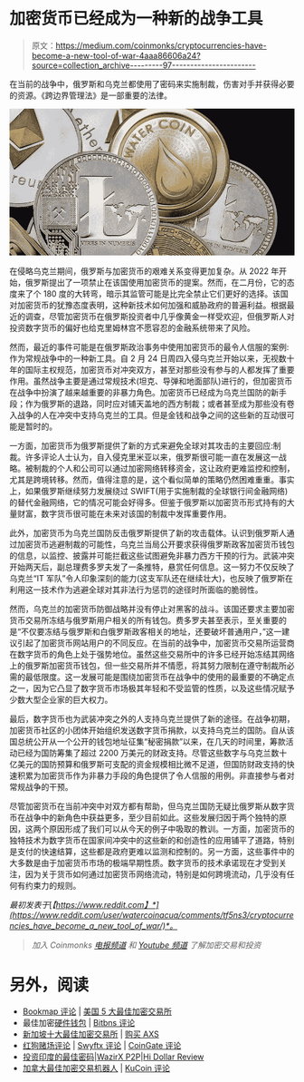 # 加密货币已经成为一种新的战争工具

> 原文：<https://medium.com/coinmonks/cryptocurrencies-have-become-a-new-tool-of-war-4aaa86606a24?source=collection_archive---------97----------------------->

在当前的战争中，俄罗斯和乌克兰都使用了密码来实施制裁，伤害对手并获得必要的资源。《跨边界管理法》是一部重要的法律。

![](img/2d5696b9705591a6a2e2589437124f1c.png)

在侵略乌克兰期间，俄罗斯与加密货币的艰难关系变得更加复杂。从 2022 年开始，俄罗斯提出了一项禁止在该国使用加密货币的提案。然而，在二月份，它的态度来了个 180 度的大转弯，暗示其监管可能是比完全禁止它们更好的选择。该国对加密货币的犹豫态度表明，这种新技术如何加强和威胁政府的普遍利益。根据最近的调查，尽管加密货币在俄罗斯投资者中几乎像黄金一样受欢迎，但俄罗斯人对投资数字货币的偏好也给克里姆林宫不愿容忍的金融系统带来了风险。

然而，最近的事件可能是在俄罗斯政治事务中使用加密货币的最令人信服的案例:作为常规战争中的一种新工具。自 2 月 24 日周四入侵乌克兰开始以来，无视数十年的国际主权规范，加密货币对冲突双方，甚至对那些没有参与的人都发挥了重要作用。虽然战争主要是通过常规技术(坦克、导弹和地面部队)进行的，但加密货币在战争中扮演了越来越重要的非暴力角色。加密货币已经成为乌克兰国防的新手段；作为俄罗斯的退路，同时应对铺天盖地的西方制裁；或者甚至成为那些没有卷入战争的人在冲突中支持乌克兰的工具。但是金钱和战争之间的这些新的互动很可能是暂时的。

一方面，加密货币为俄罗斯提供了新的方式来避免全球对其攻击的主要回应:制裁。许多评论人士认为，自入侵克里米亚以来，俄罗斯很可能一直在发展这一战略。被制裁的个人和公司可以通过加密网络转移资金，这让政府更难监控和控制，尤其是跨境转移。然而，值得注意的是，这个看似简单的策略仍然困难重重。事实上，如果俄罗斯继续努力发展绕过 SWIFT(用于实施制裁的全球银行间金融网络)的替代金融网络，它的情况可能会好得多。但鉴于俄罗斯以加密货币形式持有的大量财富，数字货币很可能在未来对该国的制裁中发挥重要作用。

此外，加密货币为乌克兰国防反击俄罗斯提供了新的攻击载体。认识到俄罗斯人通过加密货币逃避制裁的可能性，乌克兰当局公开要求获得俄罗斯政客加密货币钱包的信息，以监控、披露并可能拦截这些试图避免非暴力西方干预的行为。武装冲突开始两天后，副总理费多罗夫发了一条推特，悬赏任何信息。这一努力不仅反映了乌克兰“IT 军队”令人印象深刻的能力(这支军队还在继续壮大)，也反映了俄罗斯在利用这一技术作为逃避全球对其非法行为惩罚的途径时所面临的脆弱性。

然而，乌克兰的加密货币防御战略并没有停止对黑客的战斗。该国还要求主要加密货币交易所冻结与俄罗斯用户相关的所有钱包。费多罗夫甚至表示，至关重要的是“不仅要冻结与俄罗斯和白俄罗斯政客相关的地址，还要破坏普通用户，”这一建议引起了加密货币网站用户的不同反应。在当前的战争中，加密货币交易所运营商在数字货币的角色上处于强势地位。虽然这些交易所中的许多已经开始冻结其网络上的俄罗斯加密货币钱包，但一些交易所并不情愿，将其努力限制在遵守制裁所必需的最低限度。这一发展可能是围绕加密货币在战争中的使用的最重要的不确定点之一，因为它凸显了数字货币市场极其年轻和不受监管的性质，以及这些情况赋予少数大型企业家的巨大权力。

最后，数字货币也为武装冲突之外的人支持乌克兰提供了新的途径。在战争初期，加密货币社区的小团体开始组织发送数字货币捐款，以支持乌克兰的国防。自从该国总统公开从一个公开的钱包地址征集“秘密捐款”以来，在几天的时间里，筹款活动已经为国防筹集了超过 2200 万美元的财政支持。尽管这些数字与乌克兰数十亿美元的国防预算和俄罗斯可支配的资金规模相比微不足道，但国防财政支持的快速积累为加密货币作为非暴力手段的角色提供了令人信服的用例。非直接参与者对常规战争的干预。

尽管加密货币在当前冲突中对双方都有帮助，但乌克兰国防无疑比俄罗斯从数字货币在战争中的新角色中获益更多，至少目前如此。这些发展归因于两个独特的原因，这两个原因形成了我们可以从今天的例子中吸取的教训。一方面，加密货币的独特技术为数字货币在国家间冲突中的这些新的和创造性的应用铺平了道路，特别是支付的快速结算，这些都是政府更难以监测和控制的。另一方面，这些事件中的大多数是由于加密货币市场的极端早期性质。数字货币的技术承诺现在才受到关注，因为关于货币如何通过加密货币网络流动，特别是如何跨境流动，几乎没有任何有约束力的规则。

*最初发表于*[*【https://www.reddit.com】*](https://www.reddit.com/user/watercoinacua/comments/tf5ns3/cryptocurrencies_have_become_a_new_tool_of_war/)*。*

> *加入 Coinmonks* [*电报频道*](https://t.me/coincodecap) *和* [*Youtube 频道*](https://www.youtube.com/c/coinmonks/videos) *了解加密交易和投资*

# 另外，阅读

*   [Bookmap 评论](https://coincodecap.com/bookmap-review-2021-best-trading-software) | [美国 5 大最佳加密交易所](https://coincodecap.com/crypto-exchange-usa)
*   最佳加密[硬件钱包](/coinmonks/hardware-wallets-dfa1211730c6) | [Bitbns 评论](/coinmonks/bitbns-review-38256a07e161)
*   [新加坡十大最佳加密交易所](https://coincodecap.com/crypto-exchange-in-singapore) | [购买 AXS](https://coincodecap.com/buy-axs-token)
*   [红狗赌场评论](https://coincodecap.com/red-dog-casino-review) | [Swyftx 评论](https://coincodecap.com/swyftx-review) | [CoinGate 评论](https://coincodecap.com/coingate-review)
*   [投资印度的最佳密码](https://coincodecap.com/best-crypto-to-invest-in-india-in-2021)|[WazirX P2P](https://coincodecap.com/wazirx-p2p)|[Hi Dollar Review](https://coincodecap.com/hi-dollar-review)
*   [加拿大最佳加密交易机器人](https://coincodecap.com/5-best-crypto-trading-bots-in-canada) | [KuCoin 评论](https://coincodecap.com/kucoin-review)